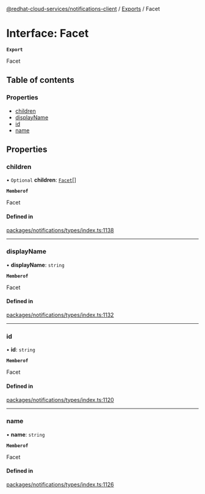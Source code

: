[@redhat-cloud-services/notifications-client](../README.md) / [Exports](../modules.md) / Facet

# Interface: Facet

**`Export`**

Facet

## Table of contents

### Properties

- [children](Facet.md#children)
- [displayName](Facet.md#displayname)
- [id](Facet.md#id)
- [name](Facet.md#name)

## Properties

### children

• `Optional` **children**: [`Facet`](Facet.md)[]

**`Memberof`**

Facet

#### Defined in

[packages/notifications/types/index.ts:1138](https://github.com/RedHatInsights/javascript-clients/blob/main/packages/notifications/types/index.ts#L1138)

___

### displayName

• **displayName**: `string`

**`Memberof`**

Facet

#### Defined in

[packages/notifications/types/index.ts:1132](https://github.com/RedHatInsights/javascript-clients/blob/main/packages/notifications/types/index.ts#L1132)

___

### id

• **id**: `string`

**`Memberof`**

Facet

#### Defined in

[packages/notifications/types/index.ts:1120](https://github.com/RedHatInsights/javascript-clients/blob/main/packages/notifications/types/index.ts#L1120)

___

### name

• **name**: `string`

**`Memberof`**

Facet

#### Defined in

[packages/notifications/types/index.ts:1126](https://github.com/RedHatInsights/javascript-clients/blob/main/packages/notifications/types/index.ts#L1126)
